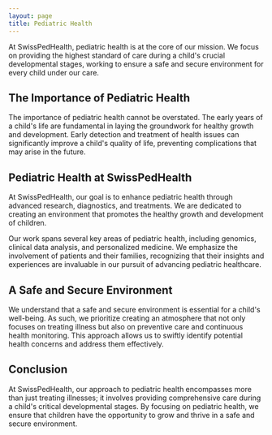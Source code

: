 ```yaml
---
layout: page
title: Pediatric Health
---
```


At SwissPedHealth, pediatric health is at the core of our mission. We focus on providing the highest standard of care during a child's crucial developmental stages, working to ensure a safe and secure environment for every child under our care. 

## The Importance of Pediatric Health

The importance of pediatric health cannot be overstated. The early years of a child's life are fundamental in laying the groundwork for healthy growth and development. Early detection and treatment of health issues can significantly improve a child's quality of life, preventing complications that may arise in the future.

## Pediatric Health at SwissPedHealth

At SwissPedHealth, our goal is to enhance pediatric health through advanced research, diagnostics, and treatments. We are dedicated to creating an environment that promotes the healthy growth and development of children.

Our work spans several key areas of pediatric health, including genomics, clinical data analysis, and personalized medicine. We emphasize the involvement of patients and their families, recognizing that their insights and experiences are invaluable in our pursuit of advancing pediatric healthcare.

## A Safe and Secure Environment

We understand that a safe and secure environment is essential for a child's well-being. As such, we prioritize creating an atmosphere that not only focuses on treating illness but also on preventive care and continuous health monitoring. This approach allows us to swiftly identify potential health concerns and address them effectively.

## Conclusion

At SwissPedHealth, our approach to pediatric health encompasses more than just treating illnesses; it involves providing comprehensive care during a child's critical developmental stages. By focusing on pediatric health, we ensure that children have the opportunity to grow and thrive in a safe and secure environment.

